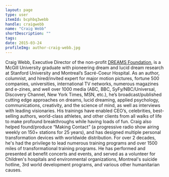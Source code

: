 ```yaml
---
layout: page
type: user
itemId: bcphbq3webb
handle: craigwebb
name: "Craig Webb"
shortDescription: ""
tags:
date: 2015-03-24
profileImg: author-craig-webb.jpg
---
```


Craig Webb, Executive Director of the non-profit [DREAMS Foundation](http://www.dreams.ca/), is a McGill University graduate with pioneering dream and lucid dream research at Stanford University and Montreal’s Sacré-Coeur Hospital. As an author, columnist, and hired/invited expert for major motion pictures, fortune 500 companies, universities, international TV networks, numerous magazines and e-zines, and well over 1000 media (ABC, BBC, SyFy/NBC/Universal, Discovery Channel, New York Times, MSN, etc.), he’s broadcast/published cutting edge approaches on dreams, lucid dreaming, applied psychology, communications, creativity, and the science of mind, as well as interviews with leading visionaries. His trainings have enabled CEO’s, celebrities, best-selling authors, world-class athletes, and other clients from all walks of life to make profound breakthroughs while having loads of fun. Craig also helped found/produce “Making Contact” (a progressive radio show airing weekly on 150+ stations for 25 years), and has designed multiple personal transformation devices with worldwide distribution. For over 2 decades, he's had the privilege to lead numerous training programs and over 1500 miles of transformational training programs. He has performed and presented at benefit concerts and events, and served as a volunteer for Children's hospitals and environmental organizations, Montreal's suicide hotline, 3rd world development programs, and various other humanitarian causes.
